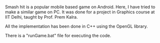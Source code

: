 Smash hit is a popular mobile based game on Android.
Here, I have tried to make a similar game on PC. It was done for a project in Graphics course at IIT Delhi, taught by Prof. Prem Kalra. 

All the implementation has been done in C++ using the OpenGL library. 

There is a "runGame.bat" file for executing the code. 

